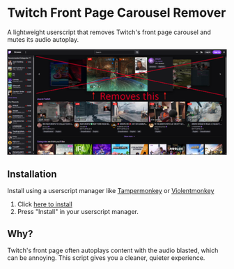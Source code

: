 # Twitch Front Page Carousel Remover

A lightweight userscript that removes Twitch's front page carousel and mutes its audio autoplay.

![Screenshot](screenshot.png)

## Installation

Install using a userscript manager like [Tampermonkey](https://www.tampermonkey.net/) or [Violentmonkey](https://violentmonkey.github.io/)

1. Click [here to install](https://raw.githubusercontent.com/LiquidJesus/twitch-carousel-remover/main/twitch-carousel-remover.user.js)
2. Press "Install" in your userscript manager.

## Why?

Twitch's front page often autoplays content with the audio blasted, which can be annoying. This script gives you a cleaner, quieter experience.
